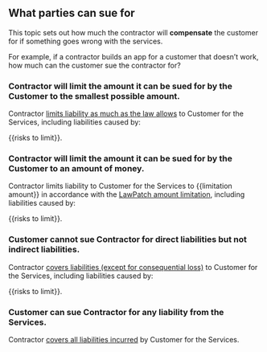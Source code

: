 ## What parties can sue for

This topic sets out how much the contractor will **compensate** the customer for if something goes wrong with the services.

For example, if a contractor builds an app for a customer that doesn’t work, how much can the customer sue the contractor for?

### Contractor will limit the amount it can be sued for by the Customer to the smallest possible amount.

Contractor [limits liability as much as the law allows](https://github.com/lawpatch/au-limitation/blob/60ca67dd1644bc284a82c22d25db3e5f56bc41b8/au-limitation-0.md) to Customer for the Services, including liabilities caused by:

{{risks to limit}}.

### Contractor will limit the amount it can be sued for by the Customer to an amount of money.

Contractor limits liability to Customer for the Services to {{limitation amount}} in accordance with the [LawPatch amount limitation](https://github.com/lawpatch/au-limitation/blob/60ca67dd1644bc284a82c22d25db3e5f56bc41b8/au-limitation-1.md), including liabilities caused by:

{{risks to limit}}.

### Customer cannot sue Contractor for direct liabilities but not indirect liabilities.

Contractor [covers liabilities (except for consequential loss)](https://github.com/lawpatch/au-limitation/blob/60ca67dd1644bc284a82c22d25db3e5f56bc41b8/au-limitation-2.md) to Customer for the Services, including liabilities caused by:

{{risks to limit}}.

### Customer can sue Contractor for any liability from the Services.

Contractor [covers all liabilities incurred](https://github.com/lawpatch/au-limitation/blob/60ca67dd1644bc284a82c22d25db3e5f56bc41b8/au-limitation-3.md) by Customer for the Services.
